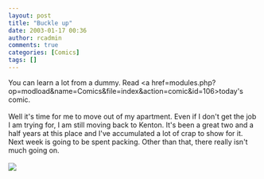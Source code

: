 ```yaml
---
layout: post
title: "Buckle up"
date: 2003-01-17 00:36
author: rcadmin
comments: true
categories: [Comics]
tags: []
---
```

You can learn a lot from a dummy. Read <a href=modules.php?op=modload&name=Comics&file=index&action=comic&id=106>today's comic.</a>
<br />
<br />
Well it's time for me to move out of my apartment. Even if I don't get the job I am trying for, I am still moving back to Kenton. It's been a great two and a half years at this place and I've accumulated a lot of crap to show for it. Next week is going to be spent packing. Other than that, there really isn't much going on.<br /><br /><!--more--><img src='http://dl.bitsmack.com/comics/20030117.gif'   />
